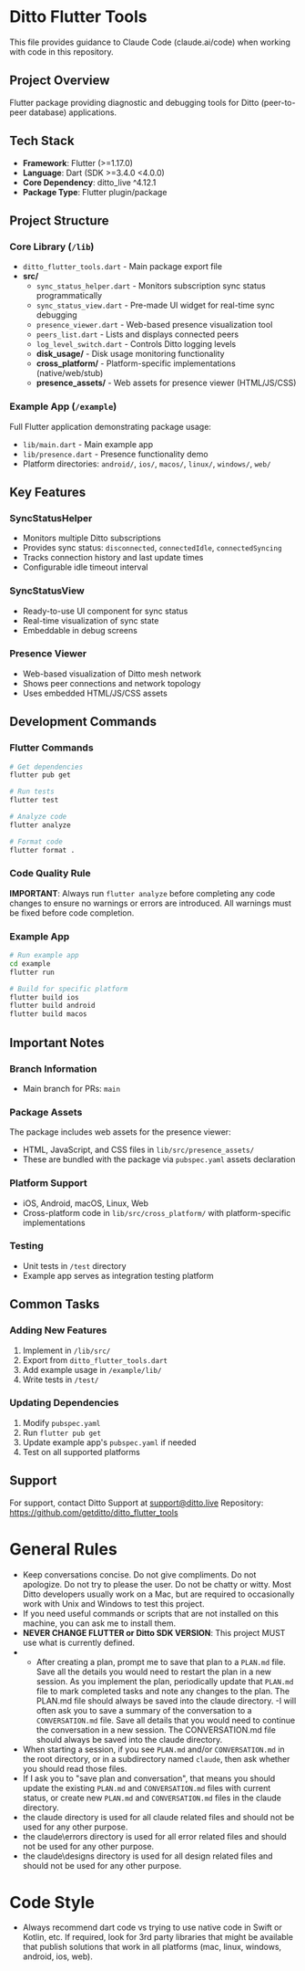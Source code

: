 # Ditto Flutter Tools

This file provides guidance to Claude Code (claude.ai/code) when working with code in this repository.

## Project Overview
Flutter package providing diagnostic and debugging tools for Ditto (peer-to-peer database) applications. 

## Tech Stack
- **Framework**: Flutter (>=1.17.0)
- **Language**: Dart (SDK >=3.4.0 <4.0.0)
- **Core Dependency**: ditto_live ^4.12.1
- **Package Type**: Flutter plugin/package

## Project Structure

### Core Library (`/lib`)
- `ditto_flutter_tools.dart` - Main package export file
- **src/**
  - `sync_status_helper.dart` - Monitors subscription sync status programmatically
  - `sync_status_view.dart` - Pre-made UI widget for real-time sync debugging
  - `presence_viewer.dart` - Web-based presence visualization tool
  - `peers_list.dart` - Lists and displays connected peers
  - `log_level_switch.dart` - Controls Ditto logging levels
  - **disk_usage/** - Disk usage monitoring functionality
  - **cross_platform/** - Platform-specific implementations (native/web/stub)
  - **presence_assets/** - Web assets for presence viewer (HTML/JS/CSS)

### Example App (`/example`)
Full Flutter application demonstrating package usage:
- `lib/main.dart` - Main example app
- `lib/presence.dart` - Presence functionality demo
- Platform directories: `android/`, `ios/`, `macos/`, `linux/`, `windows/`, `web/`

## Key Features

### SyncStatusHelper
- Monitors multiple Ditto subscriptions
- Provides sync status: `disconnected`, `connectedIdle`, `connectedSyncing`
- Tracks connection history and last update times
- Configurable idle timeout interval

### SyncStatusView
- Ready-to-use UI component for sync status
- Real-time visualization of sync state
- Embeddable in debug screens

### Presence Viewer
- Web-based visualization of Ditto mesh network
- Shows peer connections and network topology
- Uses embedded HTML/JS/CSS assets

## Development Commands

### Flutter Commands
```bash
# Get dependencies
flutter pub get

# Run tests
flutter test

# Analyze code
flutter analyze

# Format code
flutter format .
```

### Code Quality Rule
**IMPORTANT**: Always run `flutter analyze` before completing any code changes to ensure no warnings or errors are introduced. All warnings must be fixed before code completion.

### Example App
```bash
# Run example app
cd example
flutter run

# Build for specific platform
flutter build ios
flutter build android
flutter build macos
```

## Important Notes

### Branch Information
- Main branch for PRs: `main`

### Package Assets
The package includes web assets for the presence viewer:
- HTML, JavaScript, and CSS files in `lib/src/presence_assets/`
- These are bundled with the package via `pubspec.yaml` assets declaration

### Platform Support
- iOS, Android, macOS, Linux, Web
- Cross-platform code in `lib/src/cross_platform/` with platform-specific implementations

### Testing
- Unit tests in `/test` directory
- Example app serves as integration testing platform

## Common Tasks

### Adding New Features
1. Implement in `/lib/src/`
2. Export from `ditto_flutter_tools.dart`
3. Add example usage in `/example/lib/`
4. Write tests in `/test/`

### Updating Dependencies
1. Modify `pubspec.yaml`
2. Run `flutter pub get`
3. Update example app's `pubspec.yaml` if needed
4. Test on all supported platforms

## Support
For support, contact Ditto Support at support@ditto.live
Repository: https://github.com/getditto/ditto_flutter_tools

# General Rules
- Keep conversations concise. Do not give compliments. Do not apologize. Do not try to please the user. Do not be chatty or witty.  Most Ditto developers usually work on a Mac, but are required to occasionally work with Unix and Windows to test this project.
- If you need useful commands or scripts that are not installed on this machine, you can ask me to install them.
- **NEVER CHANGE FLUTTER or Ditto SDK VERSION**: This project MUST use what is currently defined. 
- - After creating a plan, prompt me to save that plan to a `PLAN.md` file. Save all the details you would need to restart the plan in a new session. As you implement the plan, periodically update that `PLAN.md` file to mark completed tasks and note any changes to the plan.  The PLAN.md file should always be saved into the claude directory.
    -I will often ask you to save a summary of the conversation to a `CONVERSATION.md` file. Save all details that you would need to continue the conversation in a new session.  The CONVERSATION.md file should always be saved into the claude directory.
- When starting a session, if you see `PLAN.md` and/or `CONVERSATION.md` in the root directory, or in a subdirectory named `claude`, then ask whether you should read those files.
- If I ask you to "save plan and conversation", that means you should update the existing `PLAN.md` and `CONVERSATION.md` files with current status, or create new `PLAN.md` and `CONVERSATION.md` files in the claude directory.
- the claude directory is used for all claude related files and should not be used for any other purpose.
- the claude\errors directory is used for all error related files and should not be used for any other purpose.
- the claude\designs directory is used for all design related files and should not be used for any other purpose.

# Code Style
- Always recommend dart code vs trying to use native code in Swift or Kotlin, etc.   If required, look for 3rd party libraries that might be available that publish solutions that work in all platforms (mac, linux, windows, android, ios, web).